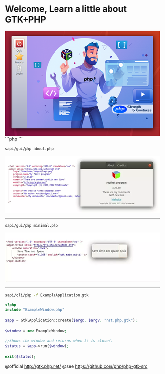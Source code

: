
# Welcome, Learn a little about GTK+PHP
<img src="https://raw.githubusercontent.com/gtkphp/.github/main/profile/my-window.png" />
```php
<?php require_once("My/Window.php"); ?>
<application
    xmlns="http://gtk.php.net/gtkml.dtd"
    xmlns:my="http://my.com/app.dtd">
    <my:window />
</application>
```

```bash
sapi/gui/php about.php
```
<img src="https://raw.githubusercontent.com/gtkphp/.github/main/profile/gtkml.webp" />

--------------------------------------

```bash
sapi/gui/php minimal.php
```
<img src="https://raw.githubusercontent.com/gtkphp/.github/main/profile/gtkml-window.webp" />

--------------------------------------

```bash
sapi/cli/php -f ExampleApplication.gtk
```

```php
<?php
include "ExampleWindow.php"

$app = Gtk\Application::create($argc, $argv, "net.php.gtk");

$window = new ExampleWindow;

//Shows the window and returns when it is closed.
$status = $app->run($window);

exit($status);
```


@official http://gtk.php.net/
@see https://github.com/php/php-gtk-src
